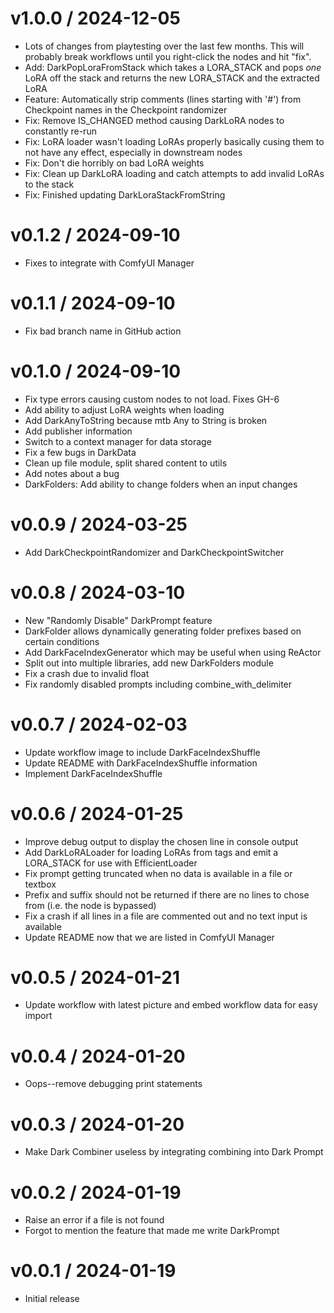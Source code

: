 
v1.0.0 / 2024-12-05
==================

  * Lots of changes from playtesting over the last few months.  This will probably break workflows until you right-click the nodes and hit "fix".
  * Add: DarkPopLoraFromStack which takes a LORA_STACK and pops *one* LoRA off the stack and returns the new LORA_STACK and the extracted LoRA
  * Feature: Automatically strip comments (lines starting with '#') from Checkpoint names in the Checkpoint randomizer
  * Fix: Remove IS_CHANGED method causing DarkLoRA nodes to constantly re-run
  * Fix: LoRA loader wasn't loading LoRAs properly basically cusing them to not have any effect, especially in downstream nodes
  * Fix: Don't die horribly on bad LoRA weights
  * Fix: Clean up DarkLoRA loading and catch attempts to add invalid LoRAs to the stack
  * Fix: Finished updating DarkLoraStackFromString

v0.1.2 / 2024-09-10
==================

  * Fixes to integrate with ComfyUI Manager

v0.1.1 / 2024-09-10
==================

  * Fix bad branch name in GitHub action

v0.1.0 / 2024-09-10
==================

  * Fix type errors causing custom nodes to not load.  Fixes GH-6
  * Add ability to adjust LoRA weights when loading
  * Add DarkAnyToString because mtb Any to String is broken
  * Add publisher information
  * Switch to a context manager for data storage
  * Fix a few bugs in DarkData
  * Clean up file module, split shared content to utils
  * Add notes about a bug
  * DarkFolders: Add ability to change folders when an input changes

v0.0.9 / 2024-03-25
==================

  * Add DarkCheckpointRandomizer and DarkCheckpointSwitcher

v0.0.8 / 2024-03-10
==================

  * New "Randomly Disable" DarkPrompt feature
  * DarkFolder allows dynamically generating folder prefixes based on certain conditions
  * Add DarkFaceIndexGenerator which may be useful when using ReActor
  * Split out into multiple libraries, add new DarkFolders module
  * Fix a crash due to invalid float
  * Fix randomly disabled prompts including combine_with_delimiter

v0.0.7 / 2024-02-03
===================

  * Update workflow image to include DarkFaceIndexShuffle
  * Update README with DarkFaceIndexShuffle information
  * Implement DarkFaceIndexShuffle

v0.0.6 / 2024-01-25
===================

  * Improve debug output to display the chosen line in console output
  * Add DarkLoRALoader for loading LoRAs from tags and emit a LORA_STACK for use with EfficientLoader
  * Fix prompt getting truncated when no data is available in a file or textbox
  * Prefix and suffix should not be returned if there are no lines to chose from (i.e. the node is bypassed)
  * Fix a crash if all lines in a file are commented out and no text input is available
  * Update README now that we are listed in ComfyUI Manager

v0.0.5 / 2024-01-21
===================

  * Update workflow with latest picture and embed workflow data for easy import

v0.0.4 / 2024-01-20
===================

  * Oops--remove debugging print statements

v0.0.3 / 2024-01-20
===================

  * Make Dark Combiner useless by integrating combining into Dark Prompt

v0.0.2 / 2024-01-19
===================

  * Raise an error if a file is not found
  * Forgot to mention the feature that made me write DarkPrompt

v0.0.1 / 2024-01-19
===================

  * Initial release
